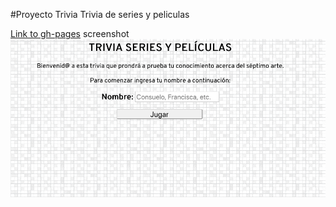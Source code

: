 #Proyecto Trivia
Trivia de series y peliculas

[Link to gh-pages]( https://mariia1304.github.io/trivia/)
screenshot
![alt text](trivia.png)